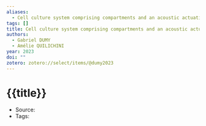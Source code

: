 ```yaml
---
aliases:
  - Cell culture system comprising compartments and an acoustic actuation device and methods thereof
tags: []
title: Cell culture system comprising compartments and an acoustic actuation device and methods thereof
authors:
  - Gabriel DUMY
  - Amélie QUILICHINI
year: 2023
doi: ""
zotero: zotero://select/items/@dumy2023
---
```

<!-- START_TEMPLATE -->
# {{title}}

- Source:
- Tags: 
<!-- END_TEMPLATE -->